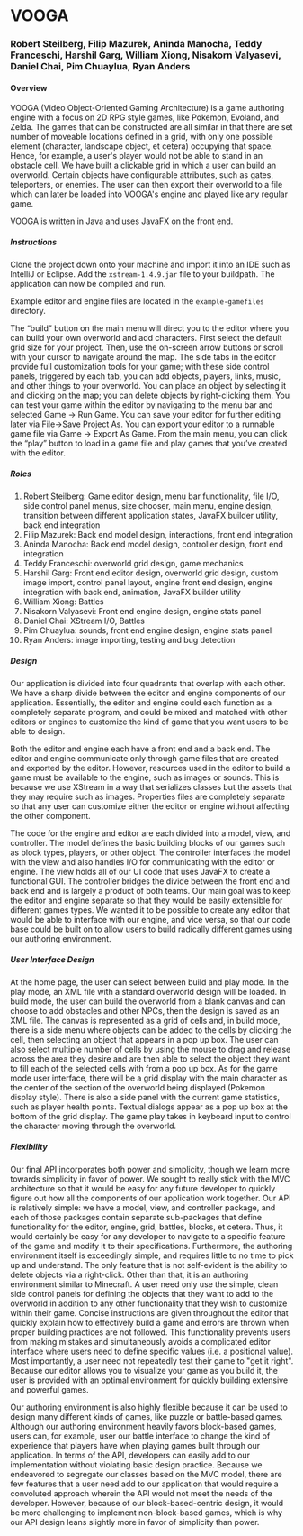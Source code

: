 # VOOGA

### Robert Steilberg, Filip Mazurek, Aninda Manocha, Teddy Franceschi, Harshil Garg, William Xiong, Nisakorn Valyasevi, Daniel Chai, Pim Chuaylua, Ryan Anders

#### Overview

VOOGA (Video Object-Oriented Gaming Architecture) is a game authoring engine with a focus on 2D RPG style games, like Pokemon, Evoland, and Zelda. The games that can be constructed are all similar in that there are set number of moveable locations defined in a grid, with only one possible element (character, landscape object, et cetera) occupying that space. Hence, for example, a user's player would not be able to stand in an obstacle cell. We have built a clickable grid in which a user can build an overworld. Certain objects have configurable attributes, such as gates, teleporters, or enemies. The user can then export their overworld to a file which can later be loaded into VOOGA's engine and played like any regular game.

VOOGA is written in Java and uses JavaFX on the front end.

##### Instructions

Clone the project down onto your machine and import it into an IDE such as IntelliJ or Eclipse. Add the `xstream-1.4.9.jar` file to your buildpath. The application can now be compiled and run.

Example editor and engine files are located in the `example-gamefiles` directory.

The “build” button on the main menu will direct you to the editor where you can build your own overworld and add characters. First select the default grid size for your project. Then, use the on-screen arrow buttons or scroll with your cursor to navigate around the map. The side tabs in the editor provide full customization tools for your game; with these side control panels, triggered by each tab, you can add objects, players, links, music, and other things to your overworld. You can place an object by selecting it and clicking on the map; you can delete objects by right-clicking them. You can test your game within the editor by navigating to the menu bar and selected Game -> Run Game. You can save your editor for further editing later via File->Save Project As. You can export your editor to a runnable game file via Game -> Export As Game. From the main menu, you can click the “play” button to load in a game file and play games that you’ve created with the editor.

##### Roles

1. Robert Steilberg: Game editor design, menu bar functionality, file I/O, side control panel menus, size chooser, main menu, engine design, transition between different application states, JavaFX builder utility, back end integration
2. Filip Mazurek: Back end model design, interactions, front end integration
3. Aninda Manocha: Back end model design, controller design, front end integration
4. Teddy Franceschi: overworld grid design, game mechanics
5. Harshil Garg: Front end editor design, overworld grid design, custom image import, control panel layout, engine front end design, engine integration with back end, animation, JavaFX builder utility
6. William Xiong: Battles
7. Nisakorn Valyasevi: Front end engine design, engine stats panel
8. Daniel Chai: XStream I/O, Battles
9. Pim Chuaylua: sounds, front end engine design, engine stats panel
10. Ryan Anders: image importing, testing and bug detection

##### Design

Our application is divided into four quadrants that overlap with each other. We have a sharp divide between the editor and engine components of our application. Essentially, the editor and engine could each function as a completely separate program, and could be mixed and matched with other editors or engines to customize the kind of game that you want users to be able to design.

Both the editor and engine each have a front end and a back end. The editor and engine communicate only through game files that are created and exported by the editor. However, resources used in the editor to build a game must be available to the engine, such as images or sounds. This is because we use XStream in a way that serializes classes but the assets that they may require such as images. Properties files are completely separate so that any user can customize either the editor or engine without affecting the other component.

The code for the engine and editor are each divided into a model, view, and controller. The model defines the basic building blocks of our games such as block types, players, or other object. The controller interfaces the model with the view and also handles I/O for communicating with the editor or engine. The view holds all of our UI code that uses JavaFX to create a functional GUI. The controller bridges the divide between the front end and back end and is largely a product of both teams.
Our main goal was to keep the editor and engine separate so that they would be easily extensible for different games types. We wanted it to be possible to create any editor that would be able to interface with our engine, and vice versa, so that our code base could be built on to allow users to build radically different games using our authoring environment.

##### User Interface Design

At the home page, the user can select between build and play mode. In the play mode, an XML file with a standard overworld design will be loaded. In build mode, the user can build the overworld from a blank canvas and can choose to add obstacles and other NPCs, then the design is saved as an XML file. The canvas is represented as a grid of cells and, in build mode, there is a side menu where objects can be added to the cells by clicking the cell, then selecting an object that appears in a pop up box. The user can also select multiple number of cells by using the mouse to drag and release across the area they desire and are then able to select the object they want to fill each of the selected cells with from a pop up box. As for the game mode user interface, there will be a grid display with the main character as the center of the section of the overworld being displayed (Pokemon display style). There is also a side panel with the current game statistics, such as player health points. Textual dialogs appear as a pop up box at the bottom of the grid display. The game play takes in keyboard input to control the character moving through the overworld.

##### Flexibility

Our final API incorporates both power and simplicity, though we learn more towards simplicity in favor of power. We sought to really stick with the MVC architecture so that it would be easy for any future developer to quickly figure out how all the components of our application work together. Our API is relatively simple: we have a model, view, and controller package, and each of those packages contain separate sub-packages that define functionality for the editor, engine, grid, battles, blocks, et cetera. Thus, it would certainly be easy for any developer to navigate to a specific feature of the game and modify it to their specifications. Furthermore, the authoring environment itself is exceedingly simple, and requires little to no time to pick up and understand. The only feature that is not self-evident is the ability to delete objects via a right-click. Other than that, it is an authoring environment similar to Minecraft. A user need only use the simple, clean side control panels for defining the objects that they want to add to the overworld in addition to any other functionality that they wish to customize within their game. Concise instructions are given throughout the editor that quickly explain how to effectively build a game and errors are thrown when proper building practices are not followed. This functionality prevents users from making mistakes and simultaneously avoids a complicated editor interface where users need to define specific values (i.e. a positional value). Most importantly, a user need not repeatedly test their game to "get it right". Because our editor allows you to visualize your game as you build it, the user is provided with an optimal environment for quickly building extensive and powerful games.

Our authoring environment is also highly flexible because it can be used to design many different kinds of games, like puzzle or battle-based games. Although our authoring environment heavily favors block-based games, users can, for example, user our battle interface to change the kind of experience that players have when playing games built through our application. In terms of the API, developers can easily add to our implementation without violating basic design practice. Because we endeavored to segregate our classes based on the MVC model, there are few features that a user need add to our application that would require a convoluted approach wherein the API would not meet the needs of the developer. However, because of our block-based-centric design, it would be more challenging to implement non-block-based games, which is why our API design leans slightly more in favor of simplicity than power.